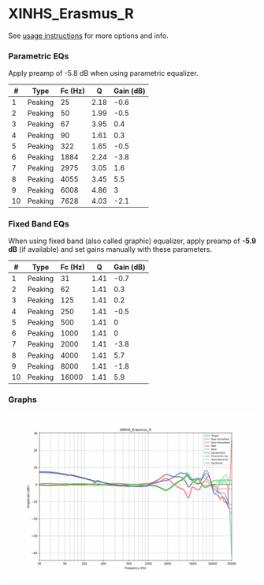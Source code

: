 # XINHS_Erasmus_R
See [usage instructions](https://github.com/jaakkopasanen/AutoEq#usage) for more options and info.

### Parametric EQs
Apply preamp of -5.8 dB when using parametric equalizer.

|   # | Type    |   Fc (Hz) |    Q |   Gain (dB) |
|-----|---------|-----------|------|-------------|
|   1 | Peaking |        25 | 2.18 |        -0.6 |
|   2 | Peaking |        50 | 1.99 |        -0.5 |
|   3 | Peaking |        67 | 3.95 |         0.4 |
|   4 | Peaking |        90 | 1.61 |         0.3 |
|   5 | Peaking |       322 | 1.65 |        -0.5 |
|   6 | Peaking |      1884 | 2.24 |        -3.8 |
|   7 | Peaking |      2975 | 3.05 |         1.6 |
|   8 | Peaking |      4055 | 3.45 |         5.5 |
|   9 | Peaking |      6008 | 4.86 |         3   |
|  10 | Peaking |      7628 | 4.03 |        -2.1 |

### Fixed Band EQs
When using fixed band (also called graphic) equalizer, apply preamp of **-5.9 dB** (if available) and set gains manually with these parameters.

|   # | Type    |   Fc (Hz) |    Q |   Gain (dB) |
|-----|---------|-----------|------|-------------|
|   1 | Peaking |        31 | 1.41 |        -0.7 |
|   2 | Peaking |        62 | 1.41 |         0.3 |
|   3 | Peaking |       125 | 1.41 |         0.2 |
|   4 | Peaking |       250 | 1.41 |        -0.5 |
|   5 | Peaking |       500 | 1.41 |         0   |
|   6 | Peaking |      1000 | 1.41 |         0   |
|   7 | Peaking |      2000 | 1.41 |        -3.8 |
|   8 | Peaking |      4000 | 1.41 |         5.7 |
|   9 | Peaking |      8000 | 1.41 |        -1.8 |
|  10 | Peaking |     16000 | 1.41 |         5.9 |

### Graphs
![](./XINHS_Erasmus_R.png)
